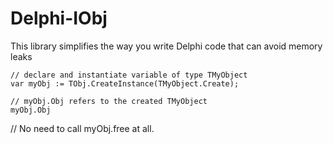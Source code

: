 # Delphi-IObj
This library simplifies the way you write Delphi code that can avoid memory leaks

    // declare and instantiate variable of type TMyObject
    var myObj := TObj.CreateInstance(TMyObject.Create);

    // myObj.Obj refers to the created TMyObject
    myObj.Obj

   // No need to call myObj.free at all.
